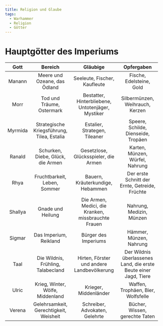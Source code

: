 ```yaml
---
title: Religion und Glaube
tags:
  - Warhammer
  - Religion
  - Götter
---
```


# Hauptgötter des Imperiums

|  Gott   |                  Bereich                   |                      Gläubige                       |                            Opfergaben                            |
| :-----: | :----------------------------------------: | :-------------------------------------------------: | :--------------------------------------------------------------: |
| Manann  |        Meere und Ozeane, das Ödland        |            Seeleute, Fischer, Kaufleute             |                     Fische, Edelsteine, Gold                     |
|  Morr   |         Tod und Träume, Ostermark          |  Bestatter, Hinterbliebene, Untotenjäger, Mystiker  |                 Silbermünzen, Weihrauch, Kerzen                  |
| Myrmida | Strategische Kriegsführung, Tilea, Estalia |            Estalier, Strategen, Tileaner            |               Speere, Schilde, Dienseide, Tropäen                |
| Ranald  |     Schurken, Diebe, Glück, die Armen      |        Gesetzlose, Glücksspieler, die Armen         |                 Karten, Münzen, Würfel, Nahrung                  |
|  Rhya   |        Fruchtbarkeit, Leben, Sommer        |          Bauern, Kräuterkundige, Hebammen           |          Der erste Schnitt der Ernte, Getreide, Früchte          |
| Shallya |             Gnade und Heilung              | Die Armen, Medici, die Kranken, missbrauchte Frauen |                     Nahrung, Medizin, Münzen                     |
| Sigmar  |           Das Imperium, Reikland           |                Bürger des Imperiums                 |                     Hämmer, Münzen, Nahrung                      |
|  Taal   |     Die Wildnis, Frühling, Talabecland     |     Hirten, Förster und andere Landbevölkerung      | Der Wildnis überlassenes Land, die erste Beute einer Jagd, Tiere |
|  Ulric  |      Krieg, Winter, Wölfe, Middenland      |                Krieger, Middenländer                |                Waffen, Trophäen, Bier, Wolfsfelle                |
| Verena  |   Gelehrsamkeit, Gerechtigkeit, Weisheit   |           Schreiber, Advokaten, Gelehrte            |                  Bücher, Wissen, gerechte Taten                  |